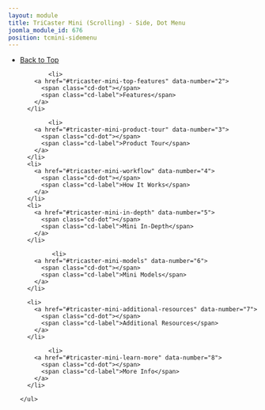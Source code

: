 ```yaml
---
layout: module
title: TriCaster Mini (Scrolling) - Side, Dot Menu
joomla_module_id: 676
position: tcmini-sidemenu
---
```

<nav id="cd-vertical-nav" class="hidden-xs hidden-sm hidden-md">
    <ul>
      <li>
        <a href="#tricaster-mini-home" data-number="1">
          <span class="cd-dot"></span>
          <span class="cd-label">Back to Top</span>
        </a>
      </li>
            
            <li>
        <a href="#tricaster-mini-top-features" data-number="2">
          <span class="cd-dot"></span>
          <span class="cd-label">Features</span>
        </a>
      </li>
            
            <li>
        <a href="#tricaster-mini-product-tour" data-number="3">
          <span class="cd-dot"></span>
          <span class="cd-label">Product Tour</span>
        </a>
      </li>
      <li>
        <a href="#tricaster-mini-workflow" data-number="4">
          <span class="cd-dot"></span>
          <span class="cd-label">How It Works</span>
        </a>
      </li>
      <li>
        <a href="#tricaster-mini-in-depth" data-number="5">
          <span class="cd-dot"></span>
          <span class="cd-label">Mini In-Depth</span>
        </a>
      </li>
            
             <li>
        <a href="#tricaster-mini-models" data-number="6">
          <span class="cd-dot"></span>
          <span class="cd-label">Mini Models</span>
        </a>
      </li>
            
      <li>
        <a href="#tricaster-mini-additional-resources" data-number="7">
          <span class="cd-dot"></span>
          <span class="cd-label">Additional Resources</span>
        </a>
      </li>
            
            <li>
        <a href="#tricaster-mini-learn-more" data-number="8">
          <span class="cd-dot"></span>
          <span class="cd-label">More Info</span>
        </a>
      </li>
      
    </ul>
  </nav>
